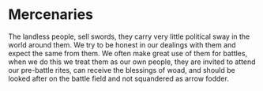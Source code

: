 # Mercenaries
The landless people, sell swords, they carry very little political sway in the world around them. We try to be honest in our dealings with them and expect the same from them. We often make great use of them for battles, when we do this we treat them as our own people, they are invited to attend our pre-battle rites, can receive the blessings of woad, and should be looked after on the battle field and not squandered as arrow fodder.